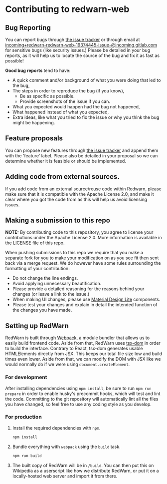 # Contributing to redwarn-web

<!-- TODO: add discord link? @chlod -->

## Bug Reporting

You can report bugs through [the issue tracker](https://gitlab.com/redwarn/redwarn-web/-/issues) or through email at [incoming+redwarn-redwarn-web-19374445-issue-@incoming.gitlab.com](mailto:incoming+redwarn-redwarn-web-19374445-issue-@incoming.gitlab.com) for sensitive bugs (like security issues.) Please be detailed in your bug reports, as it will help us to locate the source of the bug and fix it as fast as possible!

**Good bug reports** tend to have:

-   A quick comment and/or background of what you were doing that led to the bug,
-   The steps in order to reproduce the bug (if you know),
    -   Be as specific as possible.
    -   Provide screenshots of the issue if you can.
-   What you expected would happen had the bug not happened,
-   What happened instead of what you expected,
-   Extra ideas, like what you tried to fix the issue or why you think the bug might be happening.

## Feature proposals

You can propose new features through [the issue tracker](https://gitlab.com/redwarn/redwarn-web/-/issues) and append them with the 'feature' label. Please also be detailed in your proposal so we can determine whether it is feasible or should be implemented.

## Adding code from external sources.

If you add code from an external source/reuse code within Redwarn, please make sure that it is compatible with the Apache License 2.0, and make it clear where you got the code from as this will help us avoid licensing issues.

## Making a submission to this repo

**NOTE:** By contributing code to this repository, you agree to license your contributions under the Apache License 2.0. More information is available in the [LICENSE](/LICENSE) file of this repo.

When pushing submissions to this repo we require that you make a separate fork for you to make your modification on as you see fit then sent back via a merge request. We do however have some rules surrounding the formatting of your contribution:

-   Do not change the line endings.
-   Avoid applying unnecessary beautification.
-   Please provide a detailed reasoning for the reasons behind your changes (or leave a link to the issue.)
-   When making UI changes, please use [Material Design Lite](https://getmdl.io) components.
-   Please test your changes and explain in detail the intended function of the changes you have made.

## Setting up RedWarn

RedWarn is built through [Webpack](https://webpack.js.org), a module bundler that allows us to easily build frontend code. Aside from that, RedWarn uses [tsx-dom](https://github.com/Lusito/tsx-dom) in order to build the interface. Contrary to React, tsx-dom generates usable HTMLElements directly from JSX. This keeps our total file size low and build times even lower. Aside from that, we can modify the DOM with JSX like we would normally do if we were using `document.createElement`.

### For development

After installing dependencies using `npm install`, be sure to run `npm run prepare` in order to enable husky's precommit hooks, which will test and lint the code. Committing to the git repository will automatically lint all the files you have changed, so feel free to use any coding style as you develop.

### For production

1. Install the required dependencies with `npm`.
    ```bash
    npm install
    ```
2. Bundle everything with `webpack` using the `build` task.
    ```bash
    npm run build
    ```
3. The built copy of RedWarn will be in `/build`. You can then put this on Wikipedia as a userscript like how we distribute RedWarn, or put it on a locally-hosted web server and import it from there.
